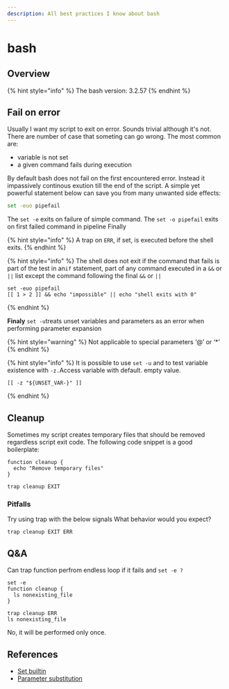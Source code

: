 ```yaml
---
description: All best practices I know about bash
---
```


# bash

## Overview

{% hint style="info" %}
The bash version: 3.2.57
{% endhint %}

## Fail on error

Usually I want my script to exit on error. Sounds trivial although it's not. There are number of case that someting can go wrong. The most common are:

* variable is not set
* a given command fails during execution

By default bash does not fail on the first encountered error. Instead it impassively continous exution till the end of the script. A simple yet powerful statement below can save you from many unwanted side effects:

```bash
set -euo pipefail
```

The `set -e` exits on failure of simple command. The `set -o pipefail` exits on first failed command in pipeline Finally  

{% hint style="info" %}
A trap on `ERR`, if set, is executed before the shell exits. 
{% endhint %}

{% hint style="info" %}
 The shell does not exit if the command that fails is part of the test in an`if` statement, part of any command executed in a `&&` or `||` list except the command following the final `&&` or `||`

```text
set -euo pipefail
[[ 1 > 2 ]] && echo "impossible" || echo "shell exits with 0"
```
{% endhint %}

**Finaly** `set -u`treats unset variables and parameters as an error when performing parameter expansion

{% hint style="warning" %}
Not applicable to special parameters ‘@’ or ‘\*’
{% endhint %}

{% hint style="info" %}
It is possible to use `set -u` and to test variable existence with `-z.`Access variable with default. empty value.

```text
[[ -z "${UNSET_VAR-}" ]] 
```
{% endhint %}



## Cleanup

Sometimes my script creates temporary files that should be removed regardless script exit code. The following code snippet is a good boilerplate:

```text
function cleanup {
  echo "Remove temporary files"
}

trap cleanup EXIT
```

### Pitfalls

Try using trap with the below signals What behavior would you expect?

```text
trap cleanup EXIT ERR
```

## Q&A

Can trap function perfrom endless loop if it fails and `set -e ?`

```text
set -e 
function cleanup {
  ls nonexisting_file
}

trap cleanup ERR
ls nonexisting_file
```

No, it will be performed only once.



## References

* [Set builtin](https://www.gnu.org/software/bash/manual/html_node/The-Set-Builtin.html#The-Set-Builtin)
* [Parameter substitution](https://tldp.org/LDP/abs/html/parameter-substitution.html)



